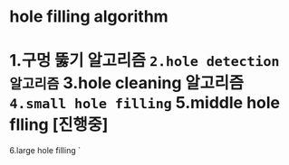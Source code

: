 # hole filling algorithm


1.구멍 뚫기 알고리즘
`
2.hole detection 알고리즘
`
3.hole cleaning 알고리즘
`
4.small hole filling
`
5.middle hole flling [진행중]
=
6.large hole filling
`
